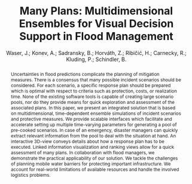 ---
layout: technique
title: "Many Plans: Multidimensional Ensembles for Visual Decision Support in Flood Management"
classifications:
    system_type: "False"
    technique: "False"
    design_study: "True"
    evaluation: "False"
    data: "False"
    analysis: "False"
    generation: "False"
    curation_and_transformation: "False"
    management: "False"
    modeling: "False"
    urban_analysis: "True"
    visualization: "True"
    sunlight_access: "False"
    wind_ventilation: "False"
    view_impact: "False"
    energy: "False"
    damage_and_disaster_management: "True"
    climate: "False"
    sound: "False"
    property_cadastre: "False"
    other_use: "False"
    lookup: "False"
    browse: "False"
    locate: "True"
    explore: "True"
    identify: "True"
    compare: "True"
    summarize: "True"
    distribution: "False"
    trends: "False"
    outliers: "False"
    extremes: "True"
    features: "True"
    target_discovery: "True"
    target_access: "True"
    spatial_relation: "True"
    buildings: "True"
    streets: "True"
    nature: "True"
    uniform_discretization: "False"
    structural_subdivision: "False"
    univariate: "False"
    multivariate: "True"
    volumetric: "False"
    temporal: "True"
    sensing: "False"
    statistical: "False"
    simulation_based: "True"
    learning_based: "False"
    surveyed: "False"
    site: "False"
    block: "True"
    multi_block: "True"
    city: "True"
    va_wo_model: "False"
    post_model: "False"
    model_integrated: "True"
    assisted_models: "False"
    overlay: "True"
    embedded: "False"
    linked: "True"
    temporal_jx: "False"
    spatial_jx: "False"
    filter: "False"
    aggregate: "True"
    embed: "False"
    glyphs: "True"
    bar_charts: "False"
    scatterplots: "False"
    linegraphs: "False"
    matrix: "False"
    grid: "False"
    boxplot: "False"
    parallel_coordinates: "False"
    map_2d: "False"
    map_3d: "True"
    walking: "False"
    steering: "False"
    selection_based: "False"
    manipulation_based: "True"
    distortion: "False"
    ghosting: "False"
    culling: "False"
    birds_view: "True"
    multi_view: "False"
    assisted_steering: "False"
    other: "False"
    vr_cave: "False"
    ar: "False"
    desktop: "True"
    mobile: "False"
    case_study: "False"
    user_study: "False"
    statistical_evaluation: "False"
    expert_interviews: "True"
key: "NN3IUZUD"
item_type: "journalArticle"
publication_year: "2014"
author: "Waser, J.; Konev, A.; Sadransky, B.; Horváth, Z.; Ribičić, H.; Carnecky, R.; Kluding, P.; Schindler, B."
publication_title: "Computer Graphics Forum"
isbn: "nan"
issn: "01677055"
doi: "10.1111/cgf.12384"
url_paper: "https://onlinelibrary.wiley.com/doi/10.1111/cgf.12384"
abstract_note: "nan"
date_added: "2023-01-30 00:00:49"
date_modified: "2023-01-30 00:00:49"
access_date: "2023-01-30 00:00:49"
pages: "281-290"
num_pages: "nan"
issue: "3"
volume: "33.0"
number_of_volumes: "nan"
journal_abbreviation: "Computer Graphics Forum"
short_title: "Many Plans"
series: "nan"
series_number: "nan"
series_text: "nan"
series_title: "nan"
publisher: "nan"
place: "nan"
language: "en"
rights: "nan"
type: "nan"
archive: "nan"
archive_location: "nan"
library_catalog: "DOI.org (Crossref)"
call_number: "nan"
extra: "nan"
notes: "nan"
link_attachments: "nan"
manual_tags: "nan"
automatic_tags: "nan"
editor: "nan"
series_editor: "nan"
translator: "nan"
contributor: "nan"
attorney_agent: "nan"
book_author: "nan"
cast_member: "nan"
commenter: "nan"
composer: "nan"
cosponsor: "nan"
counsel: "nan"
interviewer: "nan"
producer: "nan"
recipient: "nan"
reviewed_author: "nan"
scriptwriter: "nan"
words_by: "nan"
guest: "nan"
number: "nan"
edition: "nan"
running_time: "nan"
scale: "nan"
medium: "nan"
artwork_size: "nan"
filing_date: "nan"
application_number: "nan"
assignee: "nan"
issuing_authority: "nan"
country: "nan"
meeting_name: "nan"
conference_name: "nan"
court: "nan"
references: "nan"
reporter: "nan"
legal_status: "nan"
priority_numbers: "nan"
programming_language: "nan"
version: "nan"
system: "nan"
code: "nan"
code_number: "nan"
section: "nan"
session: "nan"
committee: "nan"
history: "nan"
legislative_body: "nan"
abstract: "Uncertainties in flood predictions complicate the planning of mitigation measures. There is a consensus that many possible incident scenarios should be considered. For each scenario, a specific response plan should be prepared which is optimal with respect to criteria such as protection, costs, or realization time. None of the existing software tools is capable of creating large scenario pools, nor do they provide means for quick exploration and assessment of the associated plans. In this paper, we present an integrated solution that is based on multidimensional, time-dependent ensemble simulations of incident scenarios and protective measures. We provide scalable interfaces which facilitate and accelerate setting up multiple time-varying parameters for generating a pool of pre-cooked scenarios. In case of an emergency, disaster managers can quickly extract relevant information from the pool to deal with the situation at hand. An interactive 3D-view conveys details about how a response plan has to be executed. Linked information visualization and ranking views allow for a quick assessment of many plans. In collaboration with flood managers, we demonstrate the practical applicability of our solution. We tackle the challenges of planning mobile water barriers for protecting important infrastructure. We account for real-world limitations of available resources and handle the involved logistics problems."
---